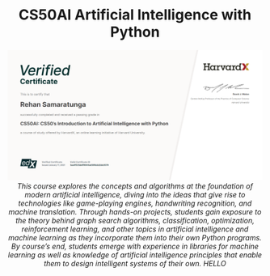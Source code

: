 <div align="center">
<h1>CS50AI Artificial Intelligence with Python</h1>
</div>
<p align="center">
<img src = "https://github.com/Rehan164/Artificial-Intelligence/blob/main/Certificate/HarvardX%20Certificate.png">
<i>
This course explores the concepts and algorithms at the foundation of modern artificial intelligence, diving into the ideas that give rise to technologies like game-playing engines, handwriting recognition, and machine translation. Through hands-on projects, students gain exposure to the theory behind graph search algorithms, classification, optimization, reinforcement learning, and other topics in artificial intelligence and machine learning as they incorporate them into their own Python programs. By course’s end, students emerge with experience in libraries for machine learning as well as knowledge of artificial intelligence principles that enable them to design intelligent systems of their own.
</i>

<i>
HELLO
</i>
</p>

